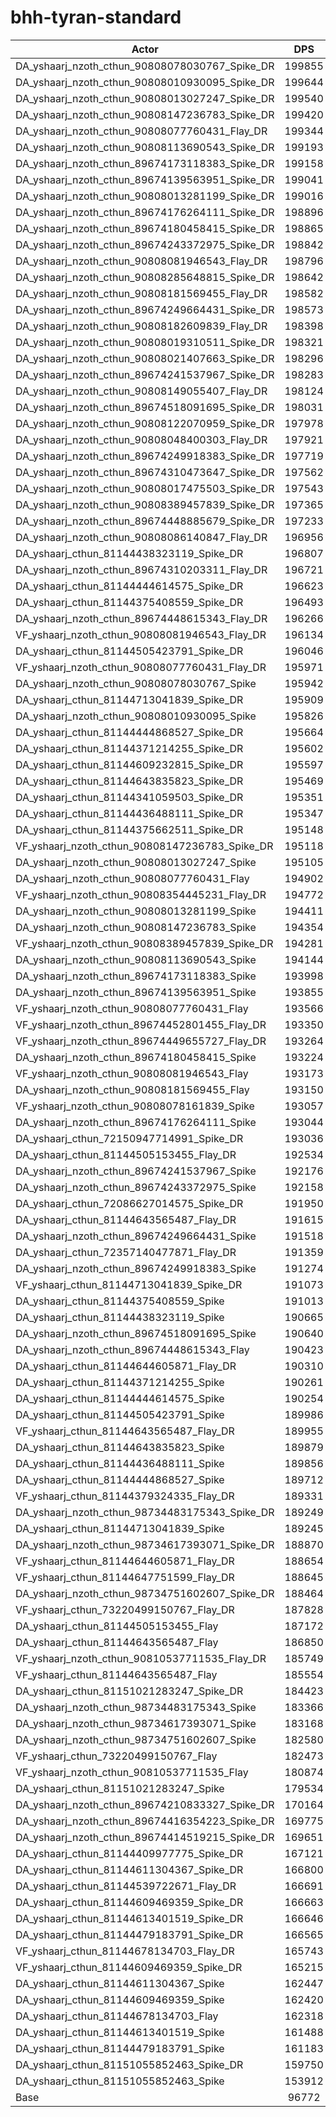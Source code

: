 # bhh-tyran-standard
| Actor | DPS | Increase |
|---|:---:|:---:|
|DA_yshaarj_nzoth_cthun_90808078030767_Spike_DR|199855|106.52%|
|DA_yshaarj_nzoth_cthun_90808010930095_Spike_DR|199644|106.30%|
|DA_yshaarj_nzoth_cthun_90808013027247_Spike_DR|199540|106.20%|
|DA_yshaarj_nzoth_cthun_90808147236783_Spike_DR|199420|106.07%|
|DA_yshaarj_nzoth_cthun_90808077760431_Flay_DR|199344|105.99%|
|DA_yshaarj_nzoth_cthun_90808113690543_Spike_DR|199193|105.84%|
|DA_yshaarj_nzoth_cthun_89674173118383_Spike_DR|199158|105.80%|
|DA_yshaarj_nzoth_cthun_89674139563951_Spike_DR|199041|105.68%|
|DA_yshaarj_nzoth_cthun_90808013281199_Spike_DR|199016|105.65%|
|DA_yshaarj_nzoth_cthun_89674176264111_Spike_DR|198896|105.53%|
|DA_yshaarj_nzoth_cthun_89674180458415_Spike_DR|198865|105.50%|
|DA_yshaarj_nzoth_cthun_89674243372975_Spike_DR|198842|105.47%|
|DA_yshaarj_nzoth_cthun_90808081946543_Flay_DR|198796|105.43%|
|DA_yshaarj_nzoth_cthun_90808285648815_Spike_DR|198642|105.27%|
|DA_yshaarj_nzoth_cthun_90808181569455_Flay_DR|198582|105.21%|
|DA_yshaarj_nzoth_cthun_89674249664431_Spike_DR|198573|105.20%|
|DA_yshaarj_nzoth_cthun_90808182609839_Flay_DR|198398|105.02%|
|DA_yshaarj_nzoth_cthun_90808019310511_Spike_DR|198321|104.94%|
|DA_yshaarj_nzoth_cthun_90808021407663_Spike_DR|198296|104.91%|
|DA_yshaarj_nzoth_cthun_89674241537967_Spike_DR|198283|104.90%|
|DA_yshaarj_nzoth_cthun_90808149055407_Flay_DR|198124|104.73%|
|DA_yshaarj_nzoth_cthun_89674518091695_Spike_DR|198031|104.64%|
|DA_yshaarj_nzoth_cthun_90808122070959_Spike_DR|197978|104.58%|
|DA_yshaarj_nzoth_cthun_90808048400303_Flay_DR|197921|104.52%|
|DA_yshaarj_nzoth_cthun_89674249918383_Spike_DR|197719|104.31%|
|DA_yshaarj_nzoth_cthun_89674310473647_Spike_DR|197562|104.15%|
|DA_yshaarj_nzoth_cthun_90808017475503_Spike_DR|197543|104.13%|
|DA_yshaarj_nzoth_cthun_90808389457839_Spike_DR|197365|103.95%|
|DA_yshaarj_nzoth_cthun_89674448885679_Spike_DR|197233|103.81%|
|DA_yshaarj_nzoth_cthun_90808086140847_Flay_DR|196956|103.53%|
|DA_yshaarj_cthun_81144438323119_Spike_DR|196807|103.37%|
|DA_yshaarj_nzoth_cthun_89674310203311_Flay_DR|196721|103.28%|
|DA_yshaarj_cthun_81144444614575_Spike_DR|196623|103.18%|
|DA_yshaarj_cthun_81144375408559_Spike_DR|196493|103.05%|
|DA_yshaarj_nzoth_cthun_89674448615343_Flay_DR|196266|102.81%|
|VF_yshaarj_nzoth_cthun_90808081946543_Flay_DR|196134|102.68%|
|DA_yshaarj_cthun_81144505423791_Spike_DR|196046|102.59%|
|VF_yshaarj_nzoth_cthun_90808077760431_Flay_DR|195971|102.51%|
|DA_yshaarj_nzoth_cthun_90808078030767_Spike|195942|102.48%|
|DA_yshaarj_cthun_81144713041839_Spike_DR|195909|102.44%|
|DA_yshaarj_nzoth_cthun_90808010930095_Spike|195826|102.36%|
|DA_yshaarj_cthun_81144444868527_Spike_DR|195664|102.19%|
|DA_yshaarj_cthun_81144371214255_Spike_DR|195602|102.13%|
|DA_yshaarj_cthun_81144609232815_Spike_DR|195597|102.12%|
|DA_yshaarj_cthun_81144643835823_Spike_DR|195469|101.99%|
|DA_yshaarj_cthun_81144341059503_Spike_DR|195351|101.87%|
|DA_yshaarj_cthun_81144436488111_Spike_DR|195347|101.86%|
|DA_yshaarj_cthun_81144375662511_Spike_DR|195148|101.66%|
|VF_yshaarj_nzoth_cthun_90808147236783_Spike_DR|195118|101.63%|
|DA_yshaarj_nzoth_cthun_90808013027247_Spike|195105|101.61%|
|DA_yshaarj_nzoth_cthun_90808077760431_Flay|194902|101.40%|
|VF_yshaarj_nzoth_cthun_90808354445231_Flay_DR|194772|101.27%|
|DA_yshaarj_nzoth_cthun_90808013281199_Spike|194411|100.90%|
|DA_yshaarj_nzoth_cthun_90808147236783_Spike|194354|100.84%|
|VF_yshaarj_nzoth_cthun_90808389457839_Spike_DR|194281|100.76%|
|DA_yshaarj_nzoth_cthun_90808113690543_Spike|194144|100.62%|
|DA_yshaarj_nzoth_cthun_89674173118383_Spike|193998|100.47%|
|DA_yshaarj_nzoth_cthun_89674139563951_Spike|193855|100.32%|
|VF_yshaarj_nzoth_cthun_90808077760431_Flay|193566|100.02%|
|VF_yshaarj_nzoth_cthun_89674452801455_Flay_DR|193350|99.80%|
|VF_yshaarj_nzoth_cthun_89674449655727_Flay_DR|193264|99.71%|
|DA_yshaarj_nzoth_cthun_89674180458415_Spike|193224|99.67%|
|VF_yshaarj_nzoth_cthun_90808081946543_Flay|193173|99.62%|
|DA_yshaarj_nzoth_cthun_90808181569455_Flay|193150|99.59%|
|VF_yshaarj_nzoth_cthun_90808078161839_Spike|193057|99.50%|
|DA_yshaarj_nzoth_cthun_89674176264111_Spike|193044|99.48%|
|DA_yshaarj_cthun_72150947714991_Spike_DR|193036|99.48%|
|DA_yshaarj_cthun_81144505153455_Flay_DR|192534|98.96%|
|DA_yshaarj_nzoth_cthun_89674241537967_Spike|192176|98.59%|
|DA_yshaarj_nzoth_cthun_89674243372975_Spike|192158|98.57%|
|DA_yshaarj_cthun_72086627014575_Spike_DR|191950|98.35%|
|DA_yshaarj_cthun_81144643565487_Flay_DR|191615|98.01%|
|DA_yshaarj_nzoth_cthun_89674249664431_Spike|191518|97.91%|
|DA_yshaarj_cthun_72357140477871_Flay_DR|191359|97.74%|
|DA_yshaarj_nzoth_cthun_89674249918383_Spike|191274|97.65%|
|VF_yshaarj_cthun_81144713041839_Spike_DR|191073|97.45%|
|DA_yshaarj_cthun_81144375408559_Spike|191013|97.38%|
|DA_yshaarj_cthun_81144438323119_Spike|190665|97.02%|
|DA_yshaarj_nzoth_cthun_89674518091695_Spike|190640|97.00%|
|DA_yshaarj_nzoth_cthun_89674448615343_Flay|190423|96.77%|
|DA_yshaarj_cthun_81144644605871_Flay_DR|190310|96.66%|
|DA_yshaarj_cthun_81144371214255_Spike|190261|96.61%|
|DA_yshaarj_cthun_81144444614575_Spike|190254|96.60%|
|DA_yshaarj_cthun_81144505423791_Spike|189986|96.32%|
|VF_yshaarj_cthun_81144643565487_Flay_DR|189955|96.29%|
|DA_yshaarj_cthun_81144643835823_Spike|189879|96.21%|
|DA_yshaarj_cthun_81144436488111_Spike|189856|96.19%|
|DA_yshaarj_cthun_81144444868527_Spike|189712|96.04%|
|VF_yshaarj_cthun_81144379324335_Flay_DR|189331|95.65%|
|DA_yshaarj_nzoth_cthun_98734483175343_Spike_DR|189249|95.56%|
|DA_yshaarj_cthun_81144713041839_Spike|189245|95.56%|
|DA_yshaarj_nzoth_cthun_98734617393071_Spike_DR|188870|95.17%|
|VF_yshaarj_cthun_81144644605871_Flay_DR|188654|94.95%|
|VF_yshaarj_cthun_81144647751599_Flay_DR|188645|94.94%|
|DA_yshaarj_nzoth_cthun_98734751602607_Spike_DR|188464|94.75%|
|VF_yshaarj_cthun_73220499150767_Flay_DR|187828|94.09%|
|DA_yshaarj_cthun_81144505153455_Flay|187172|93.42%|
|DA_yshaarj_cthun_81144643565487_Flay|186850|93.08%|
|VF_yshaarj_nzoth_cthun_90810537711535_Flay_DR|185749|91.94%|
|VF_yshaarj_cthun_81144643565487_Flay|185554|91.74%|
|DA_yshaarj_cthun_81151021283247_Spike_DR|184423|90.57%|
|DA_yshaarj_nzoth_cthun_98734483175343_Spike|183366|89.48%|
|DA_yshaarj_nzoth_cthun_98734617393071_Spike|183168|89.28%|
|DA_yshaarj_nzoth_cthun_98734751602607_Spike|182580|88.67%|
|VF_yshaarj_cthun_73220499150767_Flay|182473|88.56%|
|VF_yshaarj_nzoth_cthun_90810537711535_Flay|180874|86.91%|
|DA_yshaarj_cthun_81151021283247_Spike|179534|85.52%|
|DA_yshaarj_nzoth_cthun_89674210833327_Spike_DR|170164|75.84%|
|DA_yshaarj_nzoth_cthun_89674416354223_Spike_DR|169775|75.44%|
|DA_yshaarj_nzoth_cthun_89674414519215_Spike_DR|169651|75.31%|
|DA_yshaarj_cthun_81144409977775_Spike_DR|167121|72.70%|
|DA_yshaarj_cthun_81144611304367_Spike_DR|166800|72.36%|
|DA_yshaarj_cthun_81144539722671_Flay_DR|166691|72.25%|
|DA_yshaarj_cthun_81144609469359_Spike_DR|166663|72.22%|
|DA_yshaarj_cthun_81144613401519_Spike_DR|166646|72.20%|
|DA_yshaarj_cthun_81144479183791_Spike_DR|166565|72.12%|
|VF_yshaarj_cthun_81144678134703_Flay_DR|165743|71.27%|
|VF_yshaarj_cthun_81144609469359_Spike_DR|165215|70.73%|
|DA_yshaarj_cthun_81144611304367_Spike|162447|67.87%|
|DA_yshaarj_cthun_81144609469359_Spike|162420|67.84%|
|DA_yshaarj_cthun_81144678134703_Flay|162318|67.73%|
|DA_yshaarj_cthun_81144613401519_Spike|161488|66.87%|
|DA_yshaarj_cthun_81144479183791_Spike|161183|66.56%|
|DA_yshaarj_cthun_81151055852463_Spike_DR|159750|65.08%|
|DA_yshaarj_cthun_81151055852463_Spike|153912|59.05%|
|Base|96772|0.00%|
